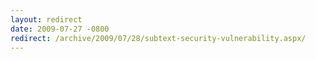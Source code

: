 ```yaml
---
layout: redirect
date: 2009-07-27 -0800
redirect: /archive/2009/07/28/subtext-security-vulnerability.aspx/
---
```

